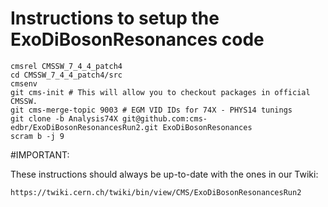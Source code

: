 Instructions to setup the ExoDiBosonResonances code
========

```
cmsrel CMSSW_7_4_4_patch4
cd CMSSW_7_4_4_patch4/src
cmsenv
git cms-init # This will allow you to checkout packages in official CMSSW.
git cms-merge-topic 9003 # EGM VID IDs for 74X - PHYS14 tunings 
git clone -b Analysis74X git@github.com:cms-edbr/ExoDiBosonResonancesRun2.git ExoDiBosonResonances
scram b -j 9
```

#IMPORTANT: 

These instructions should always be up-to-date with the ones in our Twiki:

`https://twiki.cern.ch/twiki/bin/view/CMS/ExoDiBosonResonancesRun2`
